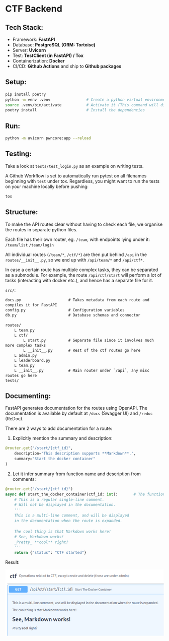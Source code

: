 # CTF Backend

## Tech Stack:

-   Framework: **FastAPI**
-   Database: **PostgreSQL (ORM: Tortoise)**
-   Server: **Uvicorn**
-   Test: **TestClient (in FastAPI) / Tox**
-   Containerization: **Docker**
-   CI/CD: **Github Actions** and ship to **Github packages**

## Setup:

```sh
pip install poetry
python -m venv .venv                # Create a python virtual environment
source .venv/bin/activate           # Activate it (This command will differ for Windows)
poetry install                      # Install the dependencies
```

## Run:

```sh
python -m uvicorn pwncore:app --reload
```

## Testing:

Take a look at `tests/test_login.py` as an example on writing tests.

A Github Workflow is set to automatically run pytest on all filenames beginning with `test` under tox. Regardless, you might want to run the tests on your machine locally before pushing:

```sh
tox
```

## Structure:

To make the API routes clear without having to check each file, we organise the routes in separate python files.

Each file has their own router, eg. `/team`, with endpoints lying under it: `/team/list` `/team/login`

All individual routes (`/team/*`, `/ctf/*`) are then put behind `/api` in the `routes/__init__.py`, so we end up with `/api/team/*` and `/api/ctf*`.

In case a certain route has multiple complex tasks, they can be separated as a submodule. For example, the route `/api/ctf/start` will perform a lot of tasks (interacting with docker etc.), and hence has a separate file for it.

`src/`:

```
docs.py                     # Takes metadata from each route and compiles it for FastAPI
config.py                   # Configuration variables
db.py                       # Database schemas and connector

routes/
    L team.py
    L ctf/
        L start.py          # Separate file since it involves much more complex tasks
        L __init__.py       # Rest of the ctf routes go here
    L admin.py
    L leaderboard.py
    L team.py
    L __init__.py           # Main router under `/api`, any misc routes go here
tests/
```

## Documenting:

FastAPI generates documentation for the routes using OpenAPI. The documentation is available by default at `/docs` (Swagger UI) and `/redoc` (ReDoc).

There are 2 ways to add documentation for a route:

1. Explicitly mention the summary and description:

```py
@router.get("/start/{ctf_id}",
    description="This description supports **Markdown**.",
    summary="Start the docker container"
)
```

2. Let it infer summary from function name and description from comments:

```py
@router.get("/start/{ctf_id}")
async def start_the_docker_container(ctf_id: int):       # The function name is inferred for the summary
    # This is a regular single-line comment.
    # Will not be displayed in the documentation.
    '''
    This is a multi-line comment, and will be displayed
    in the documentation when the route is expanded.

    The cool thing is that Markdown works here!
    # See, Markdown works!
    _Pretty_ **cool** right?
    '''
    return {"status": "CTF started"}
```

Result:

![Result](.github/route_docs.png)
